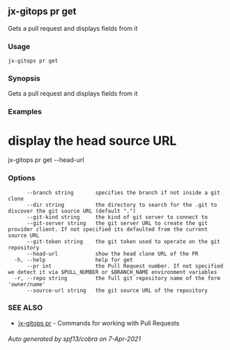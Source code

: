 ## jx-gitops pr get

Gets a pull request and displays fields from it

### Usage

```
jx-gitops pr get
```

### Synopsis

Gets a pull request and displays fields from it

### Examples

  # display the head source URL
  jx-gitops pr get --head-url

### Options

```
      --branch string       specifies the branch if not inside a git clone
      --dir string          the directory to search for the .git to discover the git source URL (default ".")
      --git-kind string     the kind of git server to connect to
      --git-server string   the git server URL to create the git provider client. If not specified its defaulted from the current source URL
      --git-token string    the git token used to operate on the git repository
      --head-url            show the head clone URL of the PR
  -h, --help                help for get
      --pr int              the Pull Request number. If not specified we detect it via $PULL_NUMBER or $BRANCH_NAME environment variables
  -r, --repo string         the full git repository name of the form 'owner/name'
      --source-url string   the git source URL of the repository
```

### SEE ALSO

* [jx-gitops pr](jx-gitops_pr.md)	 - Commands for working with Pull Requests

###### Auto generated by spf13/cobra on 7-Apr-2021
